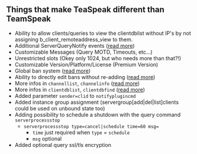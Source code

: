## Things that make TeaSpeak different than TeamSpeak

+ Ability to allow clients/queries to view the clientdblist without IP's by not assigning b_client_remoteaddress_view to them.
+ Additional ServerQueryNotify events ([read more](https://github.com/TeaSpeak/TeaSpeak/blob/master/ServerQueryNotify.md))
+ Customizable Messages (Query MOTD, Timeouts, etc...)
+ Unrestricted slots (Okey only 1024, but who needs more than that?!)
+ Customizable Version/Platform/License (Premium Version)
+ Global ban system ([read more](https://github.com/TeaSpeak/TeaSpeak/issues/11))
+ Ability to directly edit bans without re-adding ([read more](https://github.com/TeaSpeak/TeaSpeak/issues/18))
+ More infos in `channellist`, `channelinfo` ([read more](https://github.com/TeaSpeak/TeaSpeak/issues/22))
+ More infos in `clientdblist`, `clientdbfind` ([read more](https://github.com/TeaSpeak/TeaSpeak/issues/12))
+ Added parameter `sender=clid` to `notifyplugincmd` 
+ Added instance group assignment (servergroup[add|del|list]clients could be used on unbound state too)
+ Adding possibility to schedule a shutdown with the query command `serverprocessstop`
    - `serverprocessstop type=cancel|schedule time=60 msg=` 
        - `time` just required when `type` = `schedule` 
        - `msg` optional
+ Added optional query ssl/tls encryption
